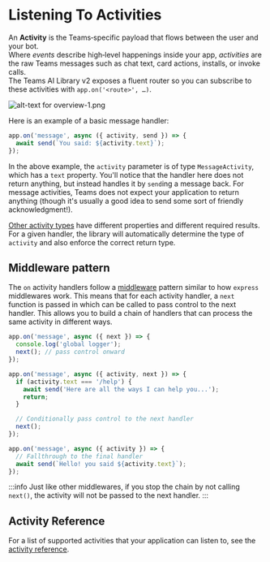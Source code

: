 # Listening To Activities

An **Activity** is the Teams‑specific payload that flows between the user and your bot.  
Where _events_ describe high‑level happenings inside your app, _activities_ are the raw Teams messages such as chat text, card actions, installs, or invoke calls.  
The Teams AI Library v2 exposes a fluent router so you can subscribe to these activities with `app.on('<route>', …)`.

![alt-text for overview-1.png](~/assets/diagrams/overview-1.png)

Here is an example of a basic message handler:

```typescript
app.on('message', async ({ activity, send }) => {
  await send(`You said: ${activity.text}`);
});
```

In the above example, the `activity` parameter is of type `MessageActivity`, which has a `text` property. You'll notice that the handler here does not return anything, but instead handles it by `send`ing a message back. For message activities, Teams does not expect your application to return anything (though it's usually a good idea to send some sort of friendly acknowledgment!).

[Other activity types](./activity-ref.md) have different properties and different required results. For a given handler, the library will automatically determine the type of `activity` and also enforce the correct return type. 

## Middleware pattern

The `on` activity handlers follow a [middleware](https://www.patterns.dev/vanilla/mediator-pattern/) pattern similar to how `express` middlewares work. This means that for each activity handler, a `next` function is passed in which can be called to pass control to the next handler. This allows you to build a chain of handlers that can process the same activity in different ways.

```typescript
app.on('message', async ({ next }) => {
  console.log('global logger');
  next(); // pass control onward
});
```

```typescript
app.on('message', async ({ activity, next }) => {
  if (activity.text === '/help') {
    await send('Here are all the ways I can help you...');
    return;
  }

  // Conditionally pass control to the next handler
  next();
});
```

```typescript
app.on('message', async ({ activity }) => {
  // Fallthrough to the final handler
  await send(`Hello! you said ${activity.text}`);
});
```

:::info
Just like other middlewares, if you stop the chain by not calling `next()`, the activity will not be passed to the next handler.
:::

## Activity Reference

For a list of supported activities that your application can listen to, see the [activity reference](./activity-ref.md).